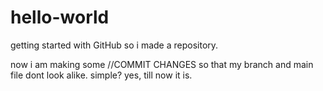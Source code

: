 # hello-world
getting started with GitHub so i made a repository.

now i am making some //COMMIT CHANGES so that my branch and main file dont look alike. simple? yes, till now it is.
